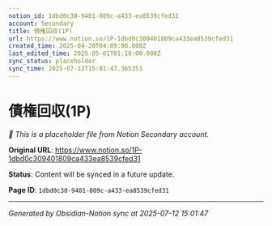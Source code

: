 ```yaml
---
notion_id: 1dbd0c30-9401-809c-a433-ea8539cfed31
account: Secondary
title: 債権回収(1P)
url: https://www.notion.so/1P-1dbd0c309401809ca433ea8539cfed31
created_time: 2025-04-20T04:09:00.000Z
last_edited_time: 2025-05-01T01:18:00.000Z
sync_status: placeholder
sync_time: 2025-07-12T15:01:47.365353
---
```


# 債権回収(1P)

*🔄 This is a placeholder file from Notion Secondary account.*

**Original URL**: https://www.notion.so/1P-1dbd0c309401809ca433ea8539cfed31

**Status**: Content will be synced in a future update.

**Page ID**: `1dbd0c30-9401-809c-a433-ea8539cfed31`

---

*Generated by Obsidian-Notion sync at 2025-07-12 15:01:47*
